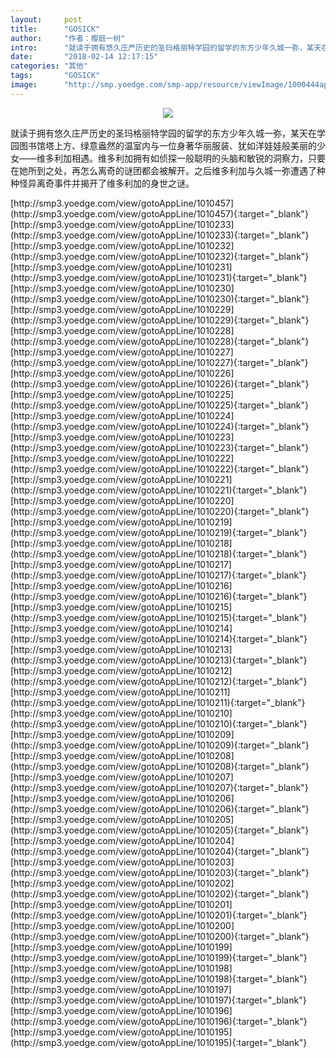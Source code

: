 ```yaml
---
layout:     post
title:      "GOSICK"
author:     "作者：樱庭一树"
intro:      "就读于拥有悠久庄严历史的圣玛格丽特学园的留学的东方少年久城一弥，某天在学园图书馆塔上方、绿意盎然的温室内与一位身著华丽服装、犹如洋娃娃般美丽的少女——维多利加相遇。维多利加拥有如侦探一般聪明的头脑和敏锐的洞察力，只要在她所到之处，再怎么离奇的谜团都会被解开。之后维多利加与久城一弥遭遇了种种怪异离奇事件并揭开了维多利加的身世之谜。"
date:       "2018-02-14 12:17:15"
categories: "其他"
tags:       "GOSICK"
image:      "http://smp.yoedge.com/smp-app/resource/viewImage/1000444appline.png"
---
```

<div style="text-align: center">
<p><img src="http://smp.yoedge.com/smp-app/resource/viewImage/1000444appline.png"/></p>
</div>
<p class="post-meta">
<span>就读于拥有悠久庄严历史的圣玛格丽特学园的留学的东方少年久城一弥，某天在学园图书馆塔上方、绿意盎然的温室内与一位身著华丽服装、犹如洋娃娃般美丽的少女——维多利加相遇。维多利加拥有如侦探一般聪明的头脑和敏锐的洞察力，只要在她所到之处，再怎么离奇的谜团都会被解开。之后维多利加与久城一弥遭遇了种种怪异离奇事件并揭开了维多利加的身世之谜。</span>
</p>
[http://smp3.yoedge.com/view/gotoAppLine/1010457](http://smp3.yoedge.com/view/gotoAppLine/1010457){:target="_blank"}
[http://smp3.yoedge.com/view/gotoAppLine/1010233](http://smp3.yoedge.com/view/gotoAppLine/1010233){:target="_blank"}
[http://smp3.yoedge.com/view/gotoAppLine/1010232](http://smp3.yoedge.com/view/gotoAppLine/1010232){:target="_blank"}
[http://smp3.yoedge.com/view/gotoAppLine/1010231](http://smp3.yoedge.com/view/gotoAppLine/1010231){:target="_blank"}
[http://smp3.yoedge.com/view/gotoAppLine/1010230](http://smp3.yoedge.com/view/gotoAppLine/1010230){:target="_blank"}
[http://smp3.yoedge.com/view/gotoAppLine/1010229](http://smp3.yoedge.com/view/gotoAppLine/1010229){:target="_blank"}
[http://smp3.yoedge.com/view/gotoAppLine/1010228](http://smp3.yoedge.com/view/gotoAppLine/1010228){:target="_blank"}
[http://smp3.yoedge.com/view/gotoAppLine/1010227](http://smp3.yoedge.com/view/gotoAppLine/1010227){:target="_blank"}
[http://smp3.yoedge.com/view/gotoAppLine/1010226](http://smp3.yoedge.com/view/gotoAppLine/1010226){:target="_blank"}
[http://smp3.yoedge.com/view/gotoAppLine/1010225](http://smp3.yoedge.com/view/gotoAppLine/1010225){:target="_blank"}
[http://smp3.yoedge.com/view/gotoAppLine/1010224](http://smp3.yoedge.com/view/gotoAppLine/1010224){:target="_blank"}
[http://smp3.yoedge.com/view/gotoAppLine/1010223](http://smp3.yoedge.com/view/gotoAppLine/1010223){:target="_blank"}
[http://smp3.yoedge.com/view/gotoAppLine/1010222](http://smp3.yoedge.com/view/gotoAppLine/1010222){:target="_blank"}
[http://smp3.yoedge.com/view/gotoAppLine/1010221](http://smp3.yoedge.com/view/gotoAppLine/1010221){:target="_blank"}
[http://smp3.yoedge.com/view/gotoAppLine/1010220](http://smp3.yoedge.com/view/gotoAppLine/1010220){:target="_blank"}
[http://smp3.yoedge.com/view/gotoAppLine/1010219](http://smp3.yoedge.com/view/gotoAppLine/1010219){:target="_blank"}
[http://smp3.yoedge.com/view/gotoAppLine/1010218](http://smp3.yoedge.com/view/gotoAppLine/1010218){:target="_blank"}
[http://smp3.yoedge.com/view/gotoAppLine/1010217](http://smp3.yoedge.com/view/gotoAppLine/1010217){:target="_blank"}
[http://smp3.yoedge.com/view/gotoAppLine/1010216](http://smp3.yoedge.com/view/gotoAppLine/1010216){:target="_blank"}
[http://smp3.yoedge.com/view/gotoAppLine/1010215](http://smp3.yoedge.com/view/gotoAppLine/1010215){:target="_blank"}
[http://smp3.yoedge.com/view/gotoAppLine/1010214](http://smp3.yoedge.com/view/gotoAppLine/1010214){:target="_blank"}
[http://smp3.yoedge.com/view/gotoAppLine/1010213](http://smp3.yoedge.com/view/gotoAppLine/1010213){:target="_blank"}
[http://smp3.yoedge.com/view/gotoAppLine/1010212](http://smp3.yoedge.com/view/gotoAppLine/1010212){:target="_blank"}
[http://smp3.yoedge.com/view/gotoAppLine/1010211](http://smp3.yoedge.com/view/gotoAppLine/1010211){:target="_blank"}
[http://smp3.yoedge.com/view/gotoAppLine/1010210](http://smp3.yoedge.com/view/gotoAppLine/1010210){:target="_blank"}
[http://smp3.yoedge.com/view/gotoAppLine/1010209](http://smp3.yoedge.com/view/gotoAppLine/1010209){:target="_blank"}
[http://smp3.yoedge.com/view/gotoAppLine/1010208](http://smp3.yoedge.com/view/gotoAppLine/1010208){:target="_blank"}
[http://smp3.yoedge.com/view/gotoAppLine/1010207](http://smp3.yoedge.com/view/gotoAppLine/1010207){:target="_blank"}
[http://smp3.yoedge.com/view/gotoAppLine/1010206](http://smp3.yoedge.com/view/gotoAppLine/1010206){:target="_blank"}
[http://smp3.yoedge.com/view/gotoAppLine/1010205](http://smp3.yoedge.com/view/gotoAppLine/1010205){:target="_blank"}
[http://smp3.yoedge.com/view/gotoAppLine/1010204](http://smp3.yoedge.com/view/gotoAppLine/1010204){:target="_blank"}
[http://smp3.yoedge.com/view/gotoAppLine/1010203](http://smp3.yoedge.com/view/gotoAppLine/1010203){:target="_blank"}
[http://smp3.yoedge.com/view/gotoAppLine/1010202](http://smp3.yoedge.com/view/gotoAppLine/1010202){:target="_blank"}
[http://smp3.yoedge.com/view/gotoAppLine/1010201](http://smp3.yoedge.com/view/gotoAppLine/1010201){:target="_blank"}
[http://smp3.yoedge.com/view/gotoAppLine/1010200](http://smp3.yoedge.com/view/gotoAppLine/1010200){:target="_blank"}
[http://smp3.yoedge.com/view/gotoAppLine/1010199](http://smp3.yoedge.com/view/gotoAppLine/1010199){:target="_blank"}
[http://smp3.yoedge.com/view/gotoAppLine/1010198](http://smp3.yoedge.com/view/gotoAppLine/1010198){:target="_blank"}
[http://smp3.yoedge.com/view/gotoAppLine/1010197](http://smp3.yoedge.com/view/gotoAppLine/1010197){:target="_blank"}
[http://smp3.yoedge.com/view/gotoAppLine/1010196](http://smp3.yoedge.com/view/gotoAppLine/1010196){:target="_blank"}
[http://smp3.yoedge.com/view/gotoAppLine/1010195](http://smp3.yoedge.com/view/gotoAppLine/1010195){:target="_blank"}


